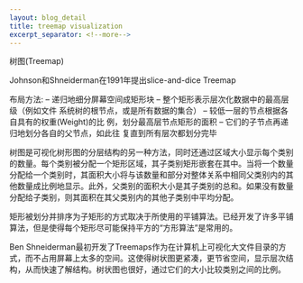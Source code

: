 ```yaml
---
layout: blog_detail
title: treemap visualization
excerpt_separator: <!--more-->
---
```

树图(Treemap)

Johnson和Shneiderman在1991年提出slice-and-dice Treemap

布局方法: – 递归地细分屏幕空间成矩形块
– 整个矩形表示层次化数据中的最高层级（例如文件
系统树的根节点，或是所有数据的集合）
– 较低一层的节点根据各自具有的权重(Weight)的比
例，划分最高层节点矩形的面积
– 它们的子节点再递归地划分各自的父节点，如此往
复直到所有层次都划分完毕

<!--more-->
树图是可视化树形图的分层结构的另一种方法，同时还通过区域大小显示每个类别的数量。每个类别被分配一个矩形区域，其子类别矩形嵌套在其中。当将一个数量分配给一个类别时，其面积大小将与该数量和部分对整体关系中相同父类别内的其他数量成比例地显示。此外，父类别的面积大小是其子类别的总和。如果没有数量分配给子类别，则其面积在其父类别内的其他子类别中平均分配。

矩形被划分并排序为子矩形的方式取决于所使用的平铺算法。已经开发了许多平铺算法，但是使得每个矩形尽可能保持平方的“方形算法”是常用的。

Ben Shneiderman最初开发了Treemaps作为在计算机上可视化大文件目录的方式，而不占用屏幕上太多的空间。这使得树状图更紧凑，更节省空间，显示层次结构，从而快速了解结构。树状图也很好，通过它们的大小比较类别之间的比例。